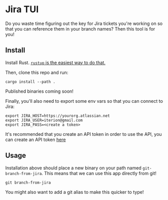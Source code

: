 # Jira TUI

Do you waste time figuring out the key for Jira tickets you're working on so that you can reference them in your branch names? Then this tool is for you!

## Install

Install Rust. [`rustup` is the easiest way to do that.](https://rustup.rs/)

Then, clone this repo and run: 
```
cargo install --path .
```

Published binaries coming soon!

Finally, you'll also need to export some env vars so that you can connect to Jira:

```
export JIRA_HOST=https://yourorg.atlassian.net
export JIRA_USER=iterion@gmail.com
export JIRA_PASS=<create a token>
```

It's recommended that you create an API token in order to use the API, you can create an API token [here](https://id.atlassian.com/manage-profile/security/api-tokens)

## Usage

Installation above should place a new binary on your path named `git-branch-from-jira`. This means that we can use this app directly from git!

```
git branch-from-jira
```

You might also want to add a git alias to make this quicker to type!
